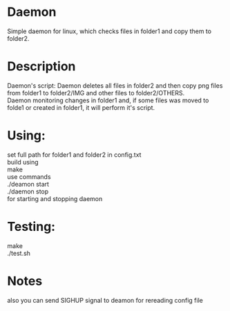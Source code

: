 # Daemon
Simple daemon for linux, which checks files in folder1 and copy them to folder2.

# Description
Daemon's script: Daemon deletes all files in folder2 and then copy png files from folder1 to folder2/IMG and other files to folder2/OTHERS.  
Daemon monitoring changes in folder1 and, if some files was moved to folde1 or created in folder1, it will perform it's script.

# Using: 
set full path for folder1 and folder2 in config.txt  
build using  
make  
use commands  
./deamon start   
./daemon stop   
for starting and stopping daemon  

# Testing:
make  
./test.sh

# Notes
also you can send SIGHUP signal to deamon for rereading config file  
